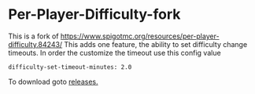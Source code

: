 # Per-Player-Difficulty-fork
This is a fork of https://www.spigotmc.org/resources/per-player-difficulty.84243/
This adds one feature, the ability to set difficulty change timeouts. In order the customize the timeout use this config value
```
difficulty-set-timeout-minutes: 2.0
````
To download goto [releases.](https://github.com/gameboys245/Per-Player-Difficulty-fork/releases/tag/1.0)
